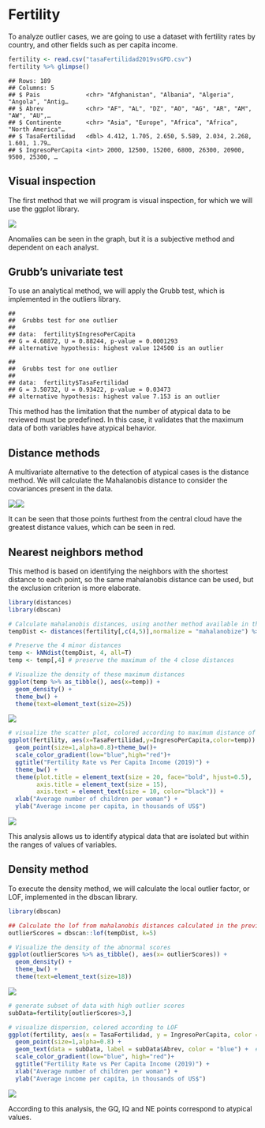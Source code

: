 Fertility
================

To analyze outlier cases, we are going to use a dataset with fertility
rates by country, and other fields such as per capita income.

``` r
fertility <- read.csv("tasaFertilidad2019vsGPD.csv")
fertility %>% glimpse()
```

    ## Rows: 189
    ## Columns: 5
    ## $ Pais             <chr> "Afghanistan", "Albania", "Algeria", "Angola", "Antig…
    ## $ Abrev            <chr> "AF", "AL", "DZ", "AO", "AG", "AR", "AM", "AW", "AU",…
    ## $ Continente       <chr> "Asia", "Europe", "Africa", "Africa", "North America"…
    ## $ TasaFertilidad   <dbl> 4.412, 1.705, 2.650, 5.589, 2.034, 2.268, 1.601, 1.79…
    ## $ IngresoPerCapita <int> 2000, 12500, 15200, 6800, 26300, 20900, 9500, 25300, …

## Visual inspection

The first method that we will program is visual inspection, for which we
will use the ggplot library.

![](Fertility_files/figure-gfm/unnamed-chunk-1-1.png)<!-- -->

Anomalies can be seen in the graph, but it is a subjective method and
dependent on each analyst.

## Grubb’s univariate test

To use an analytical method, we will apply the Grubb test, which is
implemented in the outliers library.

    ## 
    ##  Grubbs test for one outlier
    ## 
    ## data:  fertility$IngresoPerCapita
    ## G = 4.68872, U = 0.88244, p-value = 0.0001293
    ## alternative hypothesis: highest value 124500 is an outlier

    ## 
    ##  Grubbs test for one outlier
    ## 
    ## data:  fertility$TasaFertilidad
    ## G = 3.50732, U = 0.93422, p-value = 0.03473
    ## alternative hypothesis: highest value 7.153 is an outlier

This method has the limitation that the number of atypical data to be
reviewed must be predefined. In this case, it validates that the maximum
data of both variables have atypical behavior.

## Distance methods

A multivariate alternative to the detection of atypical cases is the
distance method. We will calculate the Mahalanobis distance to consider
the covariances present in the data.

![](Fertility_files/figure-gfm/unnamed-chunk-3-1.png)<!-- -->![](Fertility_files/figure-gfm/unnamed-chunk-3-2.png)<!-- -->

It can be seen that those points furthest from the central cloud have
the greatest distance values, which can be seen in red.

## Nearest neighbors method

This method is based on identifying the neighbors with the shortest
distance to each point, so the same mahalanobis distance can be used,
but the exclusion criterion is more elaborate.

``` r
library(distances)
library(dbscan)

# Calculate mahalanobis distances, using another method available in the distances library
tempDist <- distances(fertility[,c(4,5)],normalize = "mahalanobize") %>% as.dist()

# Preserve the 4 minor distances
temp <- kNNdist(tempDist, 4, all=T)
temp <- temp[,4] # preserve the maximum of the 4 close distances

# Visualize the density of these maximum distances
ggplot(temp %>% as_tibble(), aes(x=temp)) +
  geom_density() +
  theme_bw() +
  theme(text=element_text(size=25))
```

![](Fertility_files/figure-gfm/unnamed-chunk-4-1.png)<!-- -->

``` r
# visualize the scatter plot, colored according to maximum distance of knn
ggplot(fertility, aes(x=TasaFertilidad,y=IngresoPerCapita,color=temp)) +
  geom_point(size=1,alpha=0.8)+theme_bw()+
  scale_color_gradient(low="blue",high="red")+
  ggtitle("Fertility Rate vs Per Capita Income (2019)") +  
  theme_bw() +
  theme(plot.title = element_text(size = 20, face="bold", hjust=0.5),
        axis.title = element_text(size = 15),
        axis.text = element_text(size = 10, color="black")) +
  xlab("Average number of children per woman") + 
  ylab("Average income per capita, in thousands of US$")
```

![](Fertility_files/figure-gfm/unnamed-chunk-4-2.png)<!-- -->

This analysis allows us to identify atypical data that are isolated but
within the ranges of values of variables.

## Density method

To execute the density method, we will calculate the local outlier
factor, or LOF, implemented in the dbscan library.

``` r
library(dbscan)

## Calculate the lof from mahalanobis distances calculated in the previous step (tempDist)
outlierScores = dbscan::lof(tempDist, k=5)

# Visualize the density of the abnormal scores
ggplot(outlierScores %>% as_tibble(), aes(x= outlierScores)) + 
  geom_density() + 
  theme_bw() + 
  theme(text=element_text(size=18))
```

![](Fertility_files/figure-gfm/unnamed-chunk-5-1.png)<!-- -->

``` r
# generate subset of data with high outlier scores
subData=fertility[outlierScores>3,]

# visualize dispersion, colored according to LOF
ggplot(fertility, aes(x = TasaFertilidad, y = IngresoPerCapita, color = outlierScores)) +  
  geom_point(size=1,alpha=0.8) +
  geom_text(data = subData, label = subData$Abrev, color = "blue") +  # visualize the texts (Abrev) of atypical values
  scale_color_gradient(low="blue", high="red")+
  ggtitle("Fertility Rate vs Per Capita Income (2019)") +  
  xlab("Average number of children per woman") + 
  ylab("Average income per capita, in thousands of US$")
```

![](Fertility_files/figure-gfm/unnamed-chunk-5-2.png)<!-- -->

According to this analysis, the GQ, IQ and NE points correspond to
atypical values.
